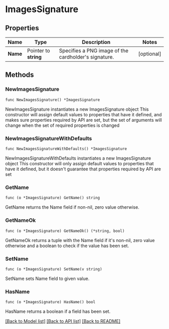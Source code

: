 # ImagesSignature

## Properties

Name | Type | Description | Notes
------------ | ------------- | ------------- | -------------
**Name** | Pointer to **string** | Specifies a PNG image of the cardholder&#39;s signature. | [optional] 

## Methods

### NewImagesSignature

`func NewImagesSignature() *ImagesSignature`

NewImagesSignature instantiates a new ImagesSignature object
This constructor will assign default values to properties that have it defined,
and makes sure properties required by API are set, but the set of arguments
will change when the set of required properties is changed

### NewImagesSignatureWithDefaults

`func NewImagesSignatureWithDefaults() *ImagesSignature`

NewImagesSignatureWithDefaults instantiates a new ImagesSignature object
This constructor will only assign default values to properties that have it defined,
but it doesn't guarantee that properties required by API are set

### GetName

`func (o *ImagesSignature) GetName() string`

GetName returns the Name field if non-nil, zero value otherwise.

### GetNameOk

`func (o *ImagesSignature) GetNameOk() (*string, bool)`

GetNameOk returns a tuple with the Name field if it's non-nil, zero value otherwise
and a boolean to check if the value has been set.

### SetName

`func (o *ImagesSignature) SetName(v string)`

SetName sets Name field to given value.

### HasName

`func (o *ImagesSignature) HasName() bool`

HasName returns a boolean if a field has been set.


[[Back to Model list]](../README.md#documentation-for-models) [[Back to API list]](../README.md#documentation-for-api-endpoints) [[Back to README]](../README.md)


